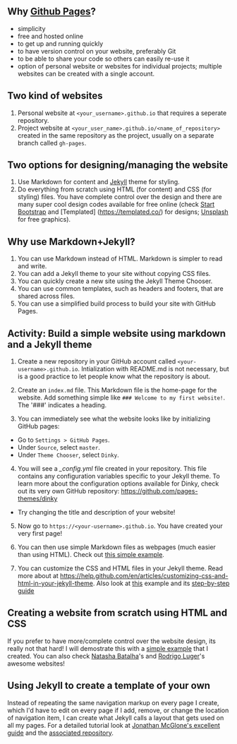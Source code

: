 ## Why [Github Pages](https://pages.github.com/)?

- simplicity
- free and hosted online
- to get up and running quickly
- to have version control on your website, preferably Git
- to be able to share your code so others can easily re-use it
- option of personal website or websites for individual projects; multiple websites can be created with a single account. 

## Two kind of websites

1. Personal website at `<your_username>.github.io` that requires a seperate repository.
2. Project website at `<your_user_name>.github.io/<name_of_repository>` created in the same repository as the project, usually on a separate branch called `gh-pages`.

## Two options for designing/managing the website

1. Use Markdown for content and [Jekyll](https://jekyllrb.com/) theme for styling.
2. Do everything from scratch using HTML (for content) and CSS (for styling) files. You have complete control over the design and there are many super cool design codes available for free online (check [Start Bootstrap](https://startbootstrap.com/) and [Templated] (https://templated.co/) for designs; [Unsplash](https://unsplash.com/) for free graphics).

## Why use Markdown+Jekyll?

1. You can use Markdown instead of HTML. Markdown is simpler to read and write.
2. You can add a Jekyll theme to your site without copying CSS files.
3. You can quickly create a new site using the Jekyll Theme Chooser.
4. You can use common templates, such as headers and footers, that are shared across files.
5. You can use a simplified build process to build your site with GitHub Pages.

## Activity: Build a simple website using markdown and a Jekyll theme

1. Create a new repository in your GitHub account called `<your-username>.github.io`. Intialization with README.md is not necessary, but is a good practice to let people know what the repository is about.

2. Create an `index.md` file. This Markdown file is the home-page for the website. Add something simple like `### Welcome to my first website!`. The '###' indicates a heading.

3. You can immediately see what the website looks like by initializing GitHub pages:
  - Go to `Settings > GitHub Pages`.
  - Under `Source`, select `master`.
  - Under `Theme Chooser`, select `Dinky`.
  
4. You will see a *_config.yml* file created in your repository. This file contains any configuration variables specific to your Jekyll theme. To learn more about the configuration options available for Dinky, check out its very own GitHub repository: https://github.com/pages-themes/dinky
  - Try changing the title and description of your website!

5. Now go to `https://<your-username>.github.io`. You have created your very first page!

6. You can then use simple Markdown files as webpages (much easier than using HTML). Check out [this simple example](https://github.com/ishan-mishra/sample-website-2).

7. You can customize the CSS and HTML files in your Jekyll theme. Read more about at https://help.github.com/en/articles/customizing-css-and-html-in-your-jekyll-theme. Also look at [this](https://github.com/hankquinlan/hankquinlan.github.io) example and its [step-by-step guide](http://jmcglone.com/guides/github-pages/)

## Creating a website from scratch using HTML and CSS

If you prefer to have more/complete control over the website design, its really not that hard! I will demostrate this with a [simple example](https://ishan-mishra.github.io/sample-website-1/) that I created. You can also check [Natasha Batalha](https://natashabatalha.github.io/)'s and [Rodrigo Luger](https://rodluger.github.io/)'s awesome websites!

## Using Jekyll to create a template of your own

Instead of repeating the same navigation markup on every page I create, which I'd have to edit on every page if I add, remove, or change the location of navigation item, I can create what Jekyll calls a layout that gets used on all my pages. For a detailed tutorial look at [Jonathan McGlone's excellent guide](http://jmcglone.com/guides/github-pages/) and the [associated repository](https://github.com/hankquinlan/hankquinlan.github.io).
